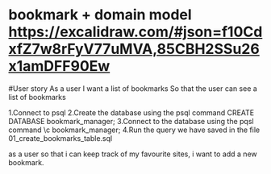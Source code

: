 # bookmark + domain model https://excalidraw.com/#json=f10CdxfZ7w8rFyV77uMVA,85CBH2SSu26x1amDFF90Ew

#User story
As a user
I want a list of bookmarks
So that the user can see a list of bookmarks

1.Connect to psql
2.Create the database using the psql command CREATE DATABASE bookmark_manager;
3.Connect to the database using the pqsl command \c bookmark_manager;
4.Run the query we have saved in the file 01_create_bookmarks_table.sql

as a user so that i can keep track of my favourite sites, i want to add a new bookmark.
